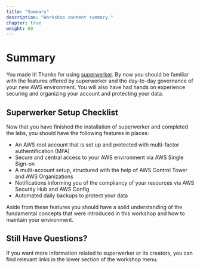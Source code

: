 ```yaml
---
title: "Summary"
description: "Workshop content summary."
chapter: true
weight: 60
---
```


# Summary

You made it! Thanks for using [superwerker]. By now you should be familiar with the features offered by superwerker and the day-to-day governance of your new AWS environment. You will also have had hands on experience securing and organizing your account and protecting your data.

## Superwerker Setup Checklist

Now that you have finished the installation of superwerker and completed the labs, you should have the following features in places:

- An AWS root account that is set up and protected with multi-factor authentification (MFA)
- Secure and central access to your AWS environment via AWS Single Sign-on
- A multi-account setup, structured with the help of AWS Control Tower and AWS Organizations
- Notifications informing you of the compliancy of your resources via AWS Security Hub and AWS Config
- Automated daily backups to protect your data

Aside from these features you should have a solid understanding of the fundamental concepts that were introduced in this workshop and how to maintain your environment. 

## Still Have Questions?

If you want more information related to superwerker or its creators, you can find relevant links in the lower section of the workshop menu.

[superwerker]: https://github.com/superwerker/superwerker

